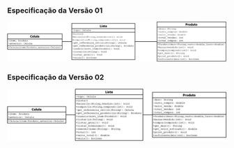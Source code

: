 ### Especificação da Versão 01
![01](./imagens/03_Final_especifica%C3%A7%C3%A3o1.png)
### Especificação da Versão 02
![02](./imagens/04_Final_especifica%C3%A7%C3%A3o2.png)

